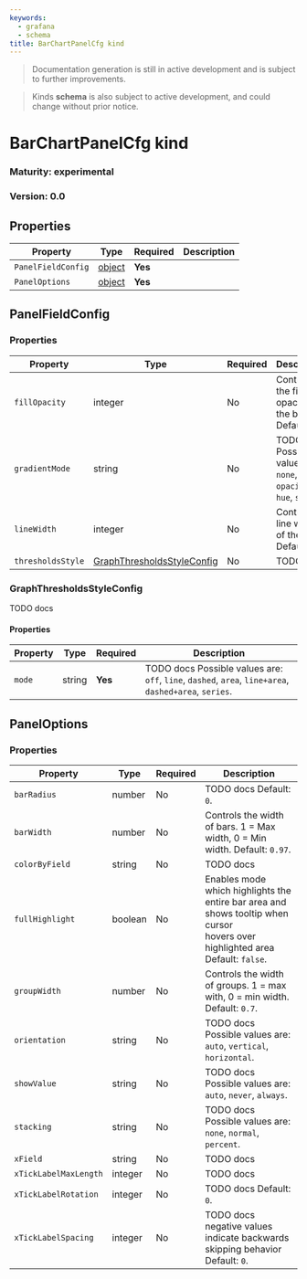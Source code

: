 ```yaml
---
keywords:
  - grafana
  - schema
title: BarChartPanelCfg kind
---
```

> Documentation generation is still in active development and is subject to further improvements.

> Kinds **schema** is also subject to active development, and could change without prior notice.

# BarChartPanelCfg kind

### Maturity: experimental
### Version: 0.0

## Properties

| Property           | Type                        | Required | Description |
|--------------------|-----------------------------|----------|-------------|
| `PanelFieldConfig` | [object](#panelfieldconfig) | **Yes**  |             |
| `PanelOptions`     | [object](#paneloptions)     | **Yes**  |             |

## PanelFieldConfig

### Properties

| Property          | Type                                                      | Required | Description                                                        |
|-------------------|-----------------------------------------------------------|----------|--------------------------------------------------------------------|
| `fillOpacity`     | integer                                                   | No       | Controls the fill opacity of the bars. Default: `80`.              |
| `gradientMode`    | string                                                    | No       | TODO docs Possible values are: `none`, `opacity`, `hue`, `scheme`. |
| `lineWidth`       | integer                                                   | No       | Controls line width of the bars. Default: `1`.                     |
| `thresholdsStyle` | [GraphThresholdsStyleConfig](#graphthresholdsstyleconfig) | No       | TODO docs                                                          |

### GraphThresholdsStyleConfig

TODO docs

#### Properties

| Property | Type   | Required | Description                                                                                           |
|----------|--------|----------|-------------------------------------------------------------------------------------------------------|
| `mode`   | string | **Yes**  | TODO docs Possible values are: `off`, `line`, `dashed`, `area`, `line+area`, `dashed+area`, `series`. |

## PanelOptions

### Properties

| Property              | Type    | Required | Description                                                                                                                        |
|-----------------------|---------|----------|------------------------------------------------------------------------------------------------------------------------------------|
| `barRadius`           | number  | No       | TODO docs Default: `0`.                                                                                                            |
| `barWidth`            | number  | No       | Controls the width of bars. 1 = Max width, 0 = Min width. Default: `0.97`.                                                         |
| `colorByField`        | string  | No       | TODO docs                                                                                                                          |
| `fullHighlight`       | boolean | No       | Enables mode which highlights the entire bar area and shows tooltip when cursor<br/>hovers over highlighted area Default: `false`. |
| `groupWidth`          | number  | No       | Controls the width of groups. 1 = max with, 0 = min width. Default: `0.7`.                                                         |
| `orientation`         | string  | No       | TODO docs Possible values are: `auto`, `vertical`, `horizontal`.                                                                   |
| `showValue`           | string  | No       | TODO docs Possible values are: `auto`, `never`, `always`.                                                                          |
| `stacking`            | string  | No       | TODO docs Possible values are: `none`, `normal`, `percent`.                                                                        |
| `xField`              | string  | No       | TODO docs                                                                                                                          |
| `xTickLabelMaxLength` | integer | No       | TODO docs                                                                                                                          |
| `xTickLabelRotation`  | integer | No       | TODO docs Default: `0`.                                                                                                            |
| `xTickLabelSpacing`   | integer | No       | TODO docs<br/>negative values indicate backwards skipping behavior Default: `0`.                                                   |


